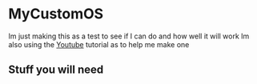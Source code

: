 # MyCustomOS


Im just making this as a test to see if I can do and how well it will work
Im also using the [Youtube](https://www.youtube.com/watch?v=FkrpUaGThTQ&list=PLZQftyCk7_SeZRitx5MjBKzTtvk0pHMtp) tutorial as to help me make one


Stuff you will need
-------------------